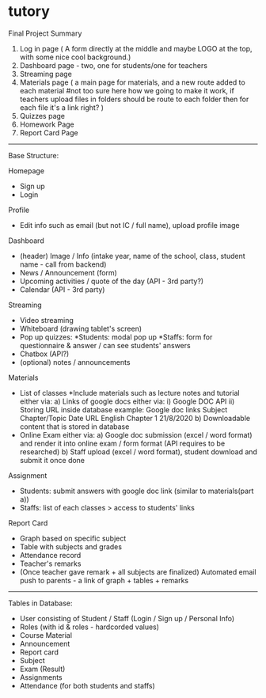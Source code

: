 # tutory
Final Project Summary

1. Log in page ( A form directly at the middle and maybe LOGO at the top, with some nice cool background.)
2. Dashboard page - two, one for students/one for teachers
3. Streaming page
4. Materials page ( a main page for materials, and a new route added to each material #not too sure here how we going to make it work, if teachers upload files in folders should be route to each folder then for each file it's a link right? )
5. Quizzes page
6. Homework Page
7. Report Card Page
________________________________________________________________________________________________________________________________________
Base Structure:

Homepage
- Sign up
- Login

Profile
- Edit info such as email (but not IC / full name), upload profile image

Dashboard
- (header) Image / Info (intake year, name of the school, class, student name - call from backend)
- News / Announcement (form)
- Upcoming activities / quote of the day (API - 3rd party?)
- Calendar (API - 3rd party)

Streaming
- Video streaming
- Whiteboard (drawing tablet's screen)
- Pop up quizzes:
    *Students: modal pop up
    *Staffs: form for questionnaire & answer / can see students' answers
- Chatbox (API?)
- (optional) notes / announcements

Materials 
- List of classes
    *Include materials such as lecture notes and tutorial either via:
        a) Links of google docs either via:
            i) Google DOC API 
            ii) Storing URL inside database
                    example:
                    Google doc links    Subject     Chapter/Topic     Date
                    URL                 English     Chapter 1         21/8/2020
        b) Downloadable content that is stored in database
- Online Exam either via:
    a) Google doc submission (excel / word format) and render it into online exam / form format (API requires to be researched)
    b) Staff upload (excel / word format), student download and submit it once done

Assignment
- Students: submit answers with google doc link (similar to materials(part a))
- Staffs: list of each classes > access to students' links 

Report Card
- Graph based on specific subject
- Table with subjects and grades
- Attendance record
- Teacher's remarks
- (Once teacher gave remark + all subjects are finalized) Automated email push to parents - a link of graph + tables + remarks

________________________________________________________________________________________________________________________________________
Tables in Database:
- User consisting of Student / Staff (Login / Sign up / Personal Info)
- Roles (with id & roles - hardcorded values)
- Course Material
- Announcement
- Report card
- Subject
- Exam (Result)
- Assignments
- Attendance (for both students and staffs)
